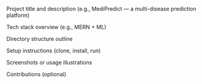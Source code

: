 Project title and description (e.g., MediPredict — a multi-disease prediction platform)

Tech stack overview (e.g., MERN + ML)

Directory structure outline

Setup instructions (clone, install, run)

Screenshots or usage illustrations

Contributions (optional)

